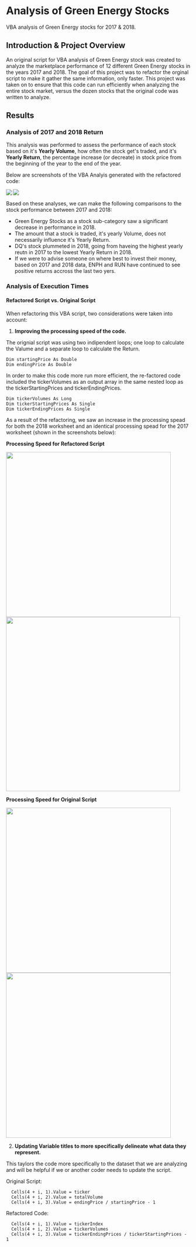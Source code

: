 # Analysis of Green Energy Stocks
  VBA analysis of Green Energy stocks for 2017 & 2018.


## Introduction & Project Overview

An original script for VBA analysis of Green Energy stock was created to analyze the marketplace performance of 12 different Green Energy stocks in the years 2017 and 2018. The goal of this project was to refactor the orginal script to make it gather the same information, only faster. This project was taken on to ensure that this code can run efficiently when analyzing the entire stock market, versus the dozen stocks that the original code was written to analyze.

## Results

### Analysis of 2017 and 2018 Return
  
  This analysis was performed to assess the performance of each stock based on it's **Yearly Volume**, how often the stock get's traded, and it's **Yearly Return**, the percentage increase (or decreate) in stock price from the beginning of the year to the end of the year.
  
  Below are screenshots of the VBA Analyis generated with the refactored code:
  
  <img align="left" src="Additional_Resources/Ticker_Analysis_2017.png">
 
 ![](Additional_Resources/Ticker_Analysis_2018.png)
 
 Based on these analyses, we can make the following comparisons to the stock performance between 2017 and 2018:
 
  - Green Energy Stocks as a stock sub-category saw a significant decrease in performance in 2018.
  - The amount that a stock is traded, it's yearly Volume, does not necessarily influence it's Yearly Return.
  - DQ's stock plummeted in 2018, going from haveing the highest yearly reutn in 2017 to the lowest Yearly Return in 2018.
  - If we were to advise someone on where best to invest their money, based on 2017 and 2018 data, ENPH and RUN have continued to see positive returns accross the last two yers.
  
### Analysis of Execution Times
#### Refactored Script vs. Original Script

When refactoring this VBA script, two considerations were taken into account:

 1. **Improving the processing speed of the code.**

   The orignial script was using two indipendent loops; one loop to calculate the Valume and a separate loop to calculate the Return. 
    
    Dim startingPrice As Double
    Dim endingPrice As Double
    
   In order to make this code more run more efficient, the re-factored code included the tickerVolumes as an output array in the same nested loop as the tickerStartingPrices and tickerEndingPrices.
   
    Dim tickerVolumes As Long
    Dim tickerStartingPrices As Single
    Dim tickerEndingPrices As Single
  
  As a result of the refactoring, we saw an increase in the processing spead for both the 2018 worksheet and an identical processing spead for the 2017 worksheet (shown in the screenshots below):
  
  **Processing Speed for Refactored Script**
  
  <img align="left" src="Resources/VBA_Challenge_2017.png" width="450">
  
  <img src="Resources/VBA_Challenge_2018.png" width ="475">
  
  **Processing Speed for Original Script**
  
  <img align="left" src="Additional_Resources/OriginalScript_2017.png" width="450">
  
  <img src="Additional_Resources/OriginalScript_2018.png" width ="450">
 
 2. **Updating Variable titles to more specifically delineate what data they represent.** 
  
   This taylors the code more specifically to the dataset that we are analyzing and will be helpful if we or another coder needs to update the script.
   
   Original Script:
    
      Cells(4 + i, 1).Value = ticker
      Cells(4 + i, 2).Value = totalVolume
      Cells(4 + i, 3).Value = endingPrice / startingPrice - 1
  
  Refactored Code:
  
      Cells(4 + i, 1).Value = tickerIndex
      Cells(4 + i, 2).Value = tickerVolumes
      Cells(4 + i, 3).Value = tickerEndingPrices / tickerStartingPrices - 1
 
 
  
